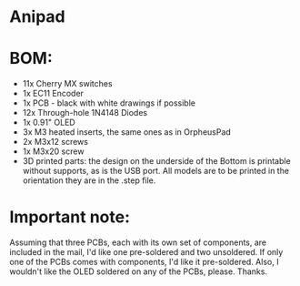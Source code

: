 # Anipad

# BOM:
- 11x Cherry MX switches
- 1x EC11 Encoder
- 1x PCB - black with white drawings if possible
- 12x Through-hole 1N4148 Diodes
- 1x 0.91" OLED
- 3x M3 heated inserts, the same ones as in OrpheusPad
- 2x M3x12 screws
- 1x M3x20 screw
- 3D printed parts: the design on the underside of the Bottom is printable without supports, as is the USB port. All models are to be printed in the orientation they are in the .step file.

# Important note:
Assuming that three PCBs, each with its own set of components, are included in the mail, I'd like one pre-soldered and two unsoldered.
If only one of the PCBs comes with components, I'd like it pre-soldered. Also, I wouldn't like the OLED soldered on any of the PCBs, please.
Thanks.
